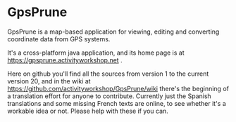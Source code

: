 # GpsPrune
GpsPrune is a map-based application for viewing, editing and converting coordinate data from GPS systems.

It's a cross-platform java application, and its home page is at https://gpsprune.activityworkshop.net .

Here on github you'll find all the sources from version 1 to the current version 20, and in the wiki at https://github.com/activityworkshop/GpsPrune/wiki there's the beginning of a translation effort for anyone to contribute.
Currently just the Spanish translations and some missing French texts are online, to see whether it's a workable idea or not.  Please help with these if you can.
